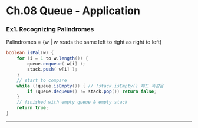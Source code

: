 # Ch.08 Queue - Application

### Ex1. Recognizing Palindromes

Palindromes = {w | w reads the same left to right as right to left}

```java
boolean isPal(w) {
    for (i = 1 to w.length()) {
        queue.enqueue( w[i] );
        stack.push( w[i] );
    }
    // start to compare
    while (!queue.isEmpty()) { // !stack.isEmpty() 해도 똑같음
        if (queue.dequeue() != stack.pop()) return false;
    }
    // finished with empty queue & empty stack
    return true;
}
```

---

